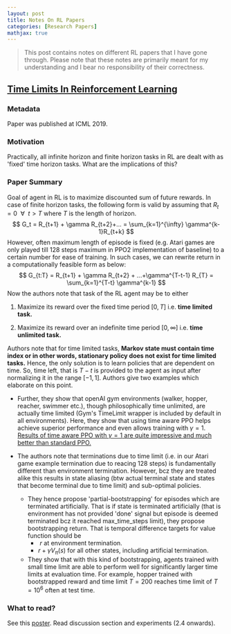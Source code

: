 ```yaml
---
layout: post
title: Notes On RL Papers
categories: [Research Papers]
mathjax: true
---
```


> This post contains notes on different RL papers that I have gone through. Please note that these notes are primarily meant for my understanding and I bear no responsibility of their correctness.

## [Time Limits In Reinforcement Learning](https://arxiv.org/abs/1712.00378)

### Metadata

Paper was published at ICML 2019. 

### Motivation

Practically, all infinite horizon and finite horizon tasks in RL are dealt with as 'fixed' time horizon tasks. What are the implications of this? 

### Paper Summary

Goal of agent in RL is to maximize discounted sum of future rewards. In case of finite horizon tasks, the following form is valid by assuming that $R_t = 0 \ \ \forall \ \ t>T$ where $T$ is the length of horizon.  
$$
G_t = R_{t+1} + \gamma R_{t+2}+... = \sum_{k=1}^{\infty} \gamma^{k-1}R_{t+k}
$$
However, often maximum length of episode is fixed (e.g. Atari games are only played till 128 steps maximum in PPO2 implementation of baseline) to a certain number for ease of training. In such cases, we can rewrite return in a computationally feasible form as below: 
$$
G_{t:T} = R_{t+1} + \gamma R_{t+2} + ...+\gamma^{T-t-1} R_{T} = \sum_{k=1}^{T-t} \gamma^{k-1}
$$
Now the authors note that task of the RL agent may be to either 

1. Maximize its reward over the fixed time period $[0,T]$ i.e. **time limited task.**

2. Maximize its reward over an indefinite time period $[0, \infty]$ i.e. **time unlimited task.**

Authors note that for time limited tasks, **Markov state must contain time index or in other words, stationary policy does not exist for time limited tasks.** Hence, the only solution is to learn policies that are dependent on time. So, time left, that is $T-t$ is provided to the agent as input after normalizing it in the range $[-1,1]$. Authors give two examples which elaborate on this point. 

- Further, they show that openAI gym environments (walker, hopper, reacher, swimmer etc.), though philosophically time unlimited, are actually time limited (Gym's TimeLimit wrapper is included by default in all environments). Here, they show that using time aware PPO helps achieve superior performance and even allows training with $\gamma = 1$. <u>Results of time aware PPO with $\gamma=1$ are quite impressive and much better than standard PPO.</u>

- The authors note that terminations due to time limit (i.e. in our Atari game example termination due to reacing 128 steps) is fundamentally different than environment termination. However, bcz they are treated alike this results in state aliasing (btw actual terminal state and states that become terminal due to time limit) and sub-optimal policies. 
  - They hence propose 'partial-bootstrapping' for episodes which are terminated artificially. That is if state is terminated artificially (that is environment has not provided 'done' signal but episode is deemed terminated bcz it reached max_time_steps limit), they propose bootstrapping return. That is temporal difference targets for value function should be 
    - ​	$r$ at environment termination. 
    - $r + \gamma V_{\pi}(s)$ for all other states, including artificial termination. 
  - They show that with this kind of bootstrapping, agents trained with small time limit are able to perform well for significantly larger time limits at evaluation time. For example, hopper trained with bootstrapped reward and time limit $T=200$ reaches time limit of $T = 10^6$ often at test time. 

### What to read?

See this [poster](https://fabiopardo.github.io/posters/time_limits_in_rl.pdf). Read discussion section and experiments (2.4 onwards).

